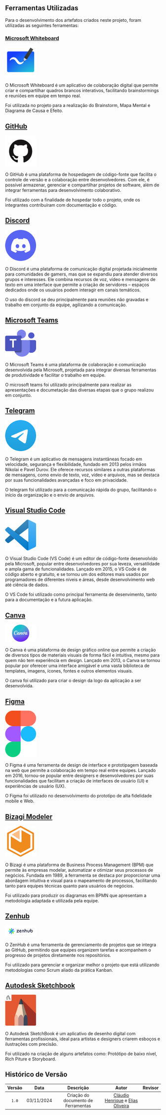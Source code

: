 ## Ferramentas Utilizadas

Para o desenvolvimento dos artefatos criados neste projeto, foram utilizadas as seguintes ferramentas:

### [Microsoft Whiteboard](https://whiteboard.microsoft.com)

<div style="max-width: 100px">

![Image](./assets/ferramentas/whiteboard.png)

</div>

O Microsoft Whiteboard é um aplicativo de colaboração digital que permite criar e compartilhar quadros brancos interativos, facilitando brainstormings e reuniões em equipe em tempo real.

Foi utilizada no projeto para a realização do Brainstorm, Mapa Mental e Diagrama de Causa e Efeito.

## [GitHub](https://github.com)

<div style="max-width: 100px">

![Image](./assets/ferramentas/github.png)

</div>

O GitHub é uma plataforma de hospedagem de código-fonte que facilita o controle de versão e a colaboração entre desenvolvedores. Com ele, é possível armazenar, gerenciar e compartilhar projetos de software, além de integrar ferramentas para desenvolvimento colaborativo.

Foi utilizado com a finalidade de hospedar todo o projeto, onde os integrantes contribuíram com documentação e código.

## [Discord](https://discord.com)

<div style="max-width: 100px">

![Image](./assets/ferramentas/discord.png)

</div>


O Discord é uma plataforma de comunicação digital projetada inicialmente para comunidades de gamers, mas que se expandiu para atender diversos grupos e interesses. Ele combina recursos de voz, vídeo e mensagens de texto em uma interface que permite a criação de servidores – espaços dedicados onde os usuários podem interagir em canais temáticos.

O uso do discord se deu principalmente para reuniões não gravadas e trabalho em conjunto da equipe, agilizando a comunicação.

## [Microsoft Teams](https://www.microsoft.com/pt-br/microsoft-teams/group-chat-software)

<div style="max-width: 100px">

![Image](./assets/ferramentas/teams.png)

</div>


O Microsoft Teams é uma plataforma de colaboração e comunicação desenvolvida pela Microsoft, projetada para integrar diversas ferramentas de produtividade e facilitar o trabalho em equipe.

O microsoft teams foi utilizado principalmente para realizar as apresentações e documetação das diversas etapas que o grupo realizou em conjunto.

## [Telegram](https://web.telegram.org)

<div style="max-width: 100px">

![Image](./assets/ferramentas/telegram.png)

</div>


O Telegram é um aplicativo de mensagens instantâneas focado em velocidade, segurança e flexibilidade, fundado em 2013 pelos irmãos Nikolai e Pavel Durov. Ele oferece recursos similares a outras plataformas de mensagens, como envio de texto, voz, vídeo e arquivos, mas se destaca por suas funcionalidades avançadas e foco em privacidade.

O telegram foi utilizado para a comunicação rápida do grupo, facilitando o início da organização e o envio de arquivos.

## [Visual Studio Code](https://code.visualstudio.com)

<div style="max-width: 100px">

![Image](./assets/ferramentas/vscode.webp)

</div>

O Visual Studio Code (VS Code) é um editor de código-fonte desenvolvido pela Microsoft, popular entre desenvolvedores por sua leveza, versatilidade e ampla gama de funcionalidades. Lançado em 2015, o VS Code é de código aberto e gratuito, e se tornou um dos editores mais usados por programadores de diferentes níveis e áreas, desde desenvolvimento web até ciência de dados.

O VS Code foi utilizado como principal ferramenta de desenvimento, tanto para a documentação e a futura aplicação.

## [Canva](https://www.canva.com/)

<div style="max-width: 100px">

![Image](./assets/ferramentas/Canva.jpg)

</div>

O Canva é uma plataforma de design gráfico online que permite a criação de diversos tipos de materiais visuais de forma fácil e intuitiva, mesmo para quem não tem experiência em design. Lançado em 2013, o Canva se tornou popular por oferecer uma interface amigável e uma vasta biblioteca de templates, imagens, ícones, fontes e outros elementos visuais.

O canva foi utilizado para criar o design da logo da aplicação a ser desenvolvida.

## [Figma](https://www.figma.com/)

<div style="max-width: 100px">

![Image](./assets/ferramentas/figma.png)

</div>

O Figma é uma ferramenta de design de interface e prototipagem baseada na web que permite a colaboração em tempo real entre equipes. Lançado em 2016, tornou-se popular entre designers e desenvolvedores por suas funcionalidades que facilitam a criação de interfaces de usuário (UI) e experiências de usuário (UX).

O Figma foi utilizado no desenvolvimento do prototipo de alta fidelidade mobile e Web.

## [Bizagi Modeler](https://www.bizagi.com/pt/plataforma/modeler)

<div style="max-width: 100px">

![Image](./assets/ferramentas/bizagi.png)

</div>


O Bizagi é uma plataforma de Business Process Management (BPM) que permite às empresas modelar, automatizar e otimizar seus processos de negócios. Fundada em 1989, a ferramenta se destaca por proporcionar uma abordagem intuitiva e visual para o mapeamento de processos, facilitando tanto para equipes técnicas quanto para usuários de negócios.

Foi utilizado para produzir os diagramas em BPMN que apresentam a metodologia adaptada e utilizada pela equipe.

## [Zenhub](https://www.zenhub.com)

<div style="max-width: 100px">

![Image](./assets/ferramentas/zenhub.png)

</div>


O ZenHub é uma ferramenta de gerenciamento de projetos que se integra ao GitHub, permitindo que equipes organizem tarefas e acompanhem o progresso de projetos diretamente nos repositórios.

Foi utilizado para gerenciar e organizar melhor o projeto que está utilizando metodologias como Scrum aliado da prática Kanban.


## [Autodesk Sketchbook](https://www.sketchbook.com)

<div style="max-width: 100px">

![Image](./assets/ferramentas/sketchbook.png)

</div>

O Autodesk SketchBook é um aplicativo de desenho digital com ferramentas profissionais, ideal para artistas e designers criarem esboços e ilustrações com precisão.

Foi utilizado na criação de alguns artefatos como: Protótipo de baixo nível, Rich Piture e Storyboard.

## Histórico de Versão
| Versão | Data | Descrição | Autor | Revisor|
|:-:|:-:|:-:|:-:|:-:|
|`1.0`| 03/11/2024 | Criação do documento de Ferramentas | [Cláudio Henrique][ClaudioGH] e [Elias Oliveira][EliasGH] |  |


[AnaGH]: https://github.com/analufernanndess
[CainaGH]: https://github.com/freitasc
[ClaudioGH]: https://github.com/claudiohsc
[EliasGH]: https://github.com/EliasOliver21
[GuilhermeGH]: https://github.com/gmeister18
[JoelGH]: https://github.com/JoelSRangel
[KathlynGH]: https://github.com/klmurussi
[PabloGH]: https://github.com/pabloheika
[PedroRGH]: https://github.com/pedro-rodiguero
[PedroPGH]: https://github.com/Pedrin0030
[SamuelGH]: https://github.com/samuelalvess
[TalesGH]: https://github.com/TalesRG